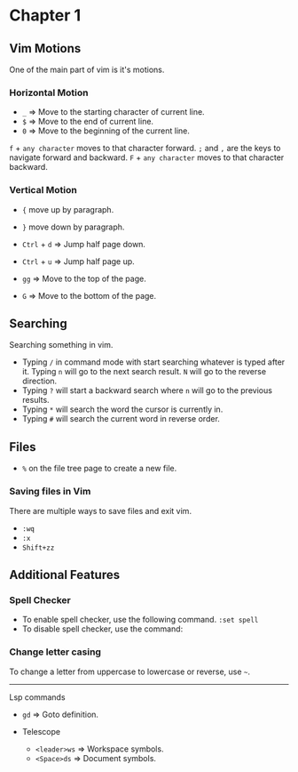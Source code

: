 # Chapter 1

## Vim Motions

One of the main part of vim is it's motions.

### Horizontal Motion

- `_` => Move to the starting character of current line.
- `$` => Move to the end of current line.
- `0` => Move to the beginning of the current line.

`f` + `any character` moves to that character forward. `;` and `,` are the keys to navigate forward and backward.
`F` + `any character` moves to that character backward.

### Vertical Motion

- `{` move up by paragraph.
- `}` move down by paragraph.

- `Ctrl` + `d` => Jump half page down.
- `Ctrl` + `u` => Jump half page up.
- `gg` => Move to the top of the page.
- `G` => Move to the bottom of the page.

## Searching

Searching something in vim.

- Typing `/` in command mode with start searching whatever is typed after it. Typing `n` will go to the next search result. `N` will go to the reverse direction.
- Typing `?` will start a backward search where `n` will go to the previous results.
- Typing `*` will search the word the cursor is currently in.
- Typing `#` will search the current word in reverse order.



## Files

- `%` on the file tree page to create a new file.

### Saving files in Vim

There are multiple ways to save files and exit vim.
- `:wq`
- `:x`
- `Shift+zz`

## Additional Features

### Spell Checker

- To enable spell checker, use the following command.
`:set spell`
- To disable spell checker, use the command: 

### Change letter casing

To change a letter from uppercase to lowercase or reverse, use `~`.


---

Lsp commands
- `gd` => Goto definition.

- Telescope
  - `<leader>ws` => Workspace symbols.
  - `<Space>ds`  => Document symbols.

